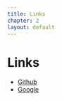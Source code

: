 ```yaml
---
title: Links
chapter: 2
layout: default
---
```


# Links

* [Github](https://github.com)
* [Google](https://google.com)
